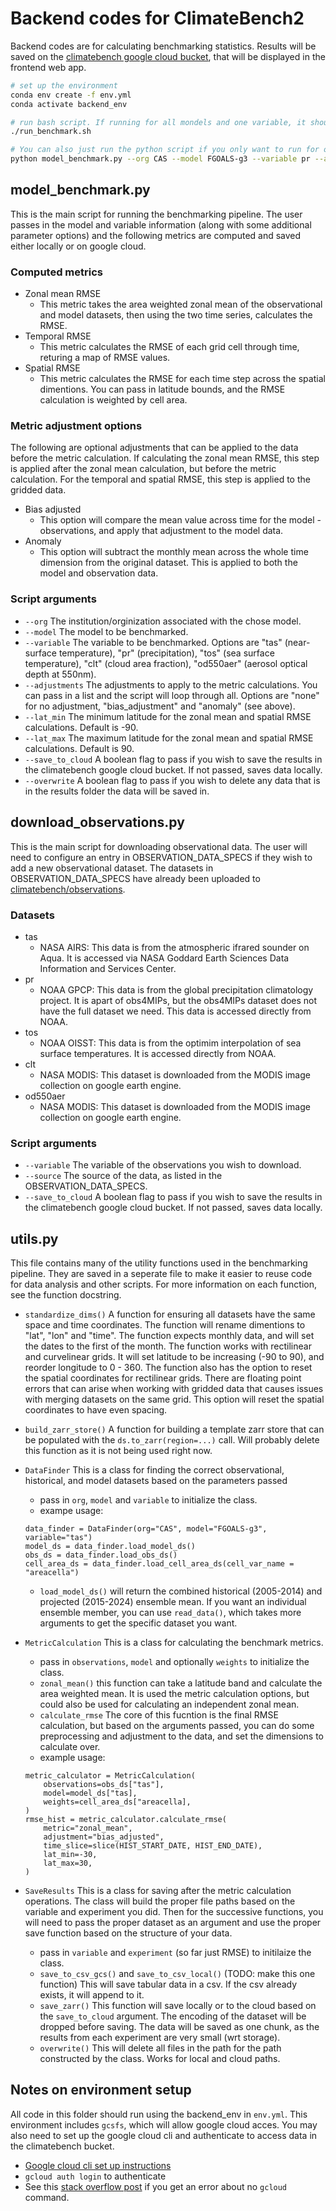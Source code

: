 # Backend codes for ClimateBench2
Backend codes are for calculating benchmarking statistics. Results will be saved on the [climatebench google cloud bucket](https://console.cloud.google.com/storage/browser/climatebench;tab=objects?forceOnBucketsSortingFiltering=true&hl=en&inv=1&invt=Ab0dEw&project=fluid-script-453604-u5&prefix=&forceOnObjectsSortingFiltering=false), that will be displayed in the frontend web app.

```bash
# set up the environment
conda env create -f env.yml
conda activate backend_env

# run bash script. If running for all mondels and one variable, it should take ~20 min. 
./run_benchmark.sh

# You can also just run the python script if you only want to run for one combination, which should take ~30s
python model_benchmark.py --org CAS --model FGOALS-g3 --variable pr --adjustments none bias_adjusted anomaly 
```

## model_benchmark.py
This is the main script for running the benchmarking pipeline. The user passes in the model and variable information (along with some additional parameter options) and the following metrics are computed and saved either locally or on google cloud.

### Computed metrics
- Zonal mean RMSE
    - This metric takes the area weighted zonal mean of the observational and model datasets, then using the two time series, calculates the RMSE.
- Temporal RMSE
    - This metric calculates the RMSE of each grid cell through time, returing a map of RMSE values.
- Spatial RMSE
    - This metric calculates the RMSE for each time step across the spatial dimentions. You can pass in latitude bounds, and the RMSE calculation is weighted by cell area.

### Metric adjustment options
The following are optional adjustments that can be applied to the data before the metric calculation. If calculating the zonal mean RMSE, this step is applied after the zonal mean calculation, but before the metric calculation. For the temporal and spatial RMSE, this step is applied to the gridded data.
- Bias adjusted
    - This option will compare the mean value across time for the model - observations, and apply that adjustment to the model data. 
- Anomaly
    - This option will subtract the monthly mean across the whole time dimension from the original dataset. This is applied to both the model and observation data.

### Script arguments
- `--org` The institution/orginization associated with the chose model.
- `--model` The model to be benchmarked.
- `--variable` The variable to be benchmarked. Options are "tas" (near-surface temperature), "pr"  (precipitation), "tos" (sea surface temperature), "clt" (cloud area fraction), "od550aer" (aerosol optical depth at 550nm).
- `--adjustments` The adjustments to apply to the metric calculations. You can pass in a list and the script will loop through all. Options are "none" for no adjustment, "bias_adjustment" and "anomaly" (see above).
- `--lat_min` The minimum latitude for the zonal mean and spatial RMSE calculations. Default is -90.
- `--lat_max` The maximum latitude for the zonal mean and spatial RMSE calculations. Default is 90.
- `--save_to_cloud` A boolean flag to pass if you wish to save the results in the climatebench google cloud bucket. If not passed, saves data locally.
- `--overwrite` A boolean flag to pass if you wish to delete any data that is in the results folder the data will be saved in. 


## download_observations.py
This is the main script for downloading observational data. The user will need to configure an entry in OBSERVATION_DATA_SPECS if they wish to add a new observational dataset. The datasets in OBSERVATION_DATA_SPECS have already been uploaded to [climatebench/observations](https://console.cloud.google.com/storage/browser/climatebench/observations?pageState=(%22StorageObjectListTable%22:(%22f%22:%22%255B%255D%22))&hl=en&inv=1&invt=Ab1AyQ&orgonly=true&project=fluid-script-453604-u5&supportedpurview=organizationId). 

### Datasets
- tas
    - NASA AIRS: This data is from the atmospheric ifrared sounder on Aqua. It is accessed via NASA Goddard Earth Sciences Data Information and Services Center.
- pr
    - NOAA GPCP: This data is from the global precipitation climatology project. It is apart of obs4MIPs, but the obs4MIPs dataset does not have the full dataset we need. This data is accessed directly from NOAA.
- tos
    - NOAA OISST: This data is from the optimim interpolation of sea surface temperatures. It is accessed directly from NOAA.
- clt
    - NASA MODIS: This dataset is downloaded from the MODIS image collection on google earth engine. 
- od550aer
    - NASA MODIS: This dataset is downloaded from the MODIS image collection on google earth engine. 

### Script arguments
- `--variable` The variable of the observations you wish to download.
- `--source` The source of the data, as listed in the OBSERVATION_DATA_SPECS.
- `--save_to_cloud` A boolean flag to pass if you wish to save the results in the climatebench google cloud bucket. If not passed, saves data locally.


## utils.py
This file contains many of the utility functions used in the benchmarking pipeline. They are saved in a seperate file to make it easier to reuse code for data analysis and other scripts. For more information on each function, see the function docstring.

- `standardize_dims()` A function for ensuring all datasets have the same space and time coordinates. The function will rename dimentions to "lat", "lon" and "time". The function expects monthly data, and will set the dates to the first of the month. The function works with rectilinear and curvelinear grids. It will set latitude to be increasing (-90 to 90), and reorder longitude to 0 - 360. The function also has the option to reset the spatial coordinates for rectilinear grids. There are floating point errors that can arise when working with gridded data that causes issues with merging datasets on the same grid. This option will reset the spatial coordinates to have even spacing.

- `build_zarr_store()` A function for building a template zarr store that can be populated with the `ds.to_zarr(region=...)` call. Will probably delete this function as it is not being used right now.

- `DataFinder` This is a class for finding the correct observational, historical, and model datasets based on the parameters passed
    - pass in `org`, `model` and `variable` to initialize the class.
    - exampe usage:
    ```
    data_finder = DataFinder(org="CAS", model="FGOALS-g3", variable="tas")
    model_ds = data_finder.load_model_ds()
    obs_ds = data_finder.load_obs_ds()
    cell_area_ds = data_finder.load_cell_area_ds(cell_var_name = "areacella")
    ```
    - `load_model_ds()` will return the combined historical (2005-2014) and projected (2015-2024) ensemble mean. If you want an individual ensemble member, you can use `read_data()`, which takes more arguments to get the specific dataset you want.

- `MetricCalculation` This is a class for calculating the benchmark metrics.
    - pass in `observations`, `model` and optionally `weights` to initialize the class.
    - `zonal_mean()` this function can take a latitude band and calculate the area weighted mean. It is used the metric calculation options, but could also be used for calculating an independent zonal mean.
    - `calculate_rmse` The core of this fucntion is the final RMSE calculation, but based on the arguments passed, you can do some preprocessing and adjustment to the data, and set the dimensions to calculate over.
    - example usage:
    ```
    metric_calculator = MetricCalculation(
        observations=obs_ds["tas"],
        model=model_ds["tas],
        weights=cell_area_ds["areacella],
    )
    rmse_hist = metric_calculator.calculate_rmse(
        metric="zonal_mean",
        adjustment="bias_adjusted",
        time_slice=slice(HIST_START_DATE, HIST_END_DATE),
        lat_min=-30,
        lat_max=30,
    )
    ```

- `SaveResults` This is a class for saving after the metric calculation operations. The class will build the proper file paths based on the variable and experiment you did. Then for the successive functions, you will need to pass the proper dataset as an argument and use the proper save function based on the structure of your data.
    - pass in `variable` and `experiment` (so far just RMSE) to initilaize the class.
    - `save_to_csv_gcs()` and `save_to_csv_local()` (TODO: make this one function) This will save tabular data in a csv. If the csv already exists, it will append to it.
    - `save_zarr()` This function will save locally or to the cloud based on the `save_to_cloud` argument. The encoding of the dataset will be dropped before saving. The data will be saved as one chunk, as the results from each experiment are very small (wrt storage). 
    - `overwrite()` This will delete all files in the path for the path constructed by the class. Works for local and cloud paths. 


## Notes on environment setup
All code in this folder should run using the backend_env in `env.yml`. This environment includes `gcsfs`, which will allow google cloud acces. You may also need to set up the google cloud cli and authenticate to access data in the climatebench bucket.
- [Google cloud cli set up instructions](https://cloud.google.com/sdk/docs/install)
- `gcloud auth login` to authenticate
- See this [stack overflow post](https://stackoverflow.com/questions/31037279/gcloud-command-not-found-while-installing-google-cloud-sdk) if you get an error about no `gcloud` command.
